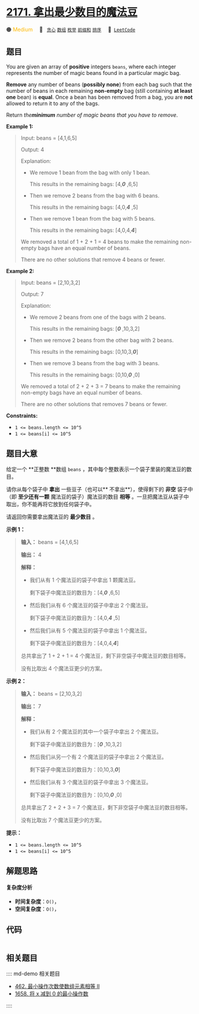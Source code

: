 # [2171. 拿出最少数目的魔法豆](https://leetcode.com/problems/removing-minimum-number-of-magic-beans)

🟠 <font color=#ffb800>Medium</font>&emsp; 🔖&ensp; [`贪心`](/leetcode/outline/tag/greedy.md) [`数组`](/leetcode/outline/tag/array.md) [`枚举`](/leetcode/outline/tag/enumeration.md) [`前缀和`](/leetcode/outline/tag/prefix-sum.md) [`排序`](/leetcode/outline/tag/sorting.md)&emsp; 🔗&ensp;[`LeetCode`](https://leetcode.com/problems/removing-minimum-number-of-magic-beans)


## 题目

You are given an array of **positive** integers `beans`, where each integer
represents the number of magic beans found in a particular magic bag.

**Remove** any number of beans (**possibly none**) from each bag such that the
number of beans in each remaining **non-empty** bag (still containing **at
least one** bean) is **equal**. Once a bean has been removed from a bag, you
are **not** allowed to return it to any of the bags.

Return _the**minimum** number of magic beans that you have to remove_.



**Example 1:**

> Input: beans = [4,1,6,5]
> 
> Output: 4
> 
> Explanation: 
> - We remove 1 bean from the bag with only 1 bean.
> 
>   This results in the remaining bags: [4,**_0_** ,6,5]
> - Then we remove 2 beans from the bag with 6 beans.
> 
>   This results in the remaining bags: [4,0,**_4_** ,5]
> - Then we remove 1 bean from the bag with 5 beans.
> 
>   This results in the remaining bags: [4,0,4,**_4_**]
> 
> We removed a total of 1 + 2 + 1 = 4 beans to make the remaining non-empty bags have an equal number of beans.
> 
> There are no other solutions that remove 4 beans or fewer.

**Example 2:**

> Input: beans = [2,10,3,2]
> 
> Output: 7
> 
> Explanation:
> - We remove 2 beans from one of the bags with 2 beans.
> 
>   This results in the remaining bags: [_**0**_ ,10,3,2]
> - Then we remove 2 beans from the other bag with 2 beans.
> 
>   This results in the remaining bags: [0,10,3,_**0**_]
> - Then we remove 3 beans from the bag with 3 beans. 
> 
>   This results in the remaining bags: [0,10,_**0**_ ,0]
> 
> We removed a total of 2 + 2 + 3 = 7 beans to make the remaining non-empty bags have an equal number of beans.
> 
> There are no other solutions that removes 7 beans or fewer.

**Constraints:**

  * `1 <= beans.length <= 10^5`
  * `1 <= beans[i] <= 10^5`


## 题目大意

给定一个 **正整数  **数组 `beans` ，其中每个整数表示一个袋子里装的魔法豆的数目。

请你从每个袋子中 **拿出**  一些豆子（也可以**  不拿出**），使得剩下的 **非空** 袋子中（即 **至少还有一颗**
魔法豆的袋子）魔法豆的数目 **相等** 。一旦把魔法豆从袋子中取出，你不能再将它放到任何袋子中。

请返回你需要拿出魔法豆的 **最少数目** 。



**示例 1：**

> 
> 
> 
> 
> 
> **输入：** beans = [4,1,6,5]
> 
> **输出：** 4
> 
> **解释：**
> - 我们从有 1 个魔法豆的袋子中拿出 1 颗魔法豆。
> 
>   剩下袋子中魔法豆的数目为：[4,_**0**_ ,6,5]
> - 然后我们从有 6 个魔法豆的袋子中拿出 2 个魔法豆。
> 
>   剩下袋子中魔法豆的数目为：[4,0,_**4**_ ,5]
> - 然后我们从有 5 个魔法豆的袋子中拿出 1 个魔法豆。
> 
>   剩下袋子中魔法豆的数目为：[4,0,4,_**4**_]
> 
> 总共拿出了 1 + 2 + 1 = 4 个魔法豆，剩下非空袋子中魔法豆的数目相等。
> 
> 没有比取出 4 个魔法豆更少的方案。
> 
> 

**示例 2：**

> 
> 
> 
> 
> 
> **输入：** beans = [2,10,3,2]
> 
> **输出：** 7
> 
> **解释：**
> - 我们从有 2 个魔法豆的其中一个袋子中拿出 2 个魔法豆。
> 
>   剩下袋子中魔法豆的数目为：[_**0**_ ,10,3,2]
> - 然后我们从另一个有 2 个魔法豆的袋子中拿出 2 个魔法豆。
> 
>   剩下袋子中魔法豆的数目为：[0,10,3,_**0**_]
> - 然后我们从有 3 个魔法豆的袋子中拿出 3 个魔法豆。
> 
>   剩下袋子中魔法豆的数目为：[0,10,_**0**_ ,0]
> 
> 总共拿出了 2 + 2 + 3 = 7 个魔法豆，剩下非空袋子中魔法豆的数目相等。
> 
> 没有比取出 7 个魔法豆更少的方案。
> 
> 



**提示：**

  * `1 <= beans.length <= 10^5`
  * `1 <= beans[i] <= 10^5`


## 解题思路

#### 复杂度分析

- **时间复杂度**：`O()`，
- **空间复杂度**：`O()`，

## 代码

```javascript

```

## 相关题目

:::: md-demo 相关题目
- [462. 最小操作次数使数组元素相等 II](https://leetcode.com/problems/minimum-moves-to-equal-array-elements-ii)
- [1658. 将 x 减到 0 的最小操作数](https://leetcode.com/problems/minimum-operations-to-reduce-x-to-zero)

::::
